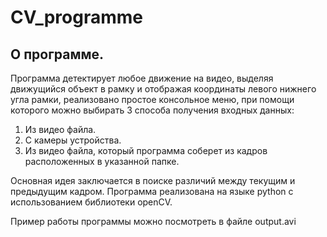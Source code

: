 # CV_programme #
## О программе.
Программа детектирует любое движение на видео, выделяя движущийся объект в рамку и отображая координаты левого нижнего угла рамки, реализовано простое консольное меню, при помощи которого можно выбирать 3 способа получения входных данных:
1. Из видео файла.
2. С камеры устройства.
3. Из видео файла, который программа соберет из кадров расположенных в указанной папке.

Основная идея заключается в поиске различий между текущим и предыдущим кадром.
Программа реализована на языке python с использованием библиотеки openCV.

Пример работы программы можно посмотреть в файле output.avi 

